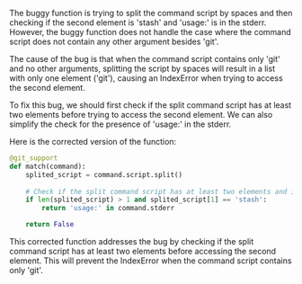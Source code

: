 The buggy function is trying to split the command script by spaces and then checking if the second element is 'stash' and 'usage:' is in the stderr. However, the buggy function does not handle the case where the command script does not contain any other argument besides 'git'.

The cause of the bug is that when the command script contains only 'git' and no other arguments, splitting the script by spaces will result in a list with only one element ('git'), causing an IndexError when trying to access the second element.

To fix this bug, we should first check if the split command script has at least two elements before trying to access the second element. We can also simplify the check for the presence of 'usage:' in the stderr.

Here is the corrected version of the function:

```python
@git_support
def match(command):
    splited_script = command.script.split()
    
    # Check if the split command script has at least two elements and if the second element is 'stash'
    if len(splited_script) > 1 and splited_script[1] == 'stash':
        return 'usage:' in command.stderr

    return False
```

This corrected function addresses the bug by checking if the split command script has at least two elements before accessing the second element. This will prevent the IndexError when the command script contains only 'git'.